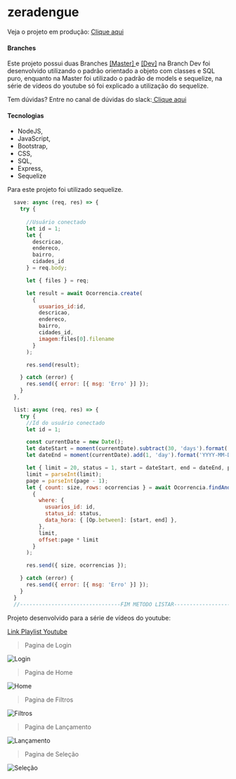 # zeradengue

Veja o projeto em produção: [Clique aqui](http://alessandrodev.com:21141 "Clique aqui")

####  Branches
Este projeto possui duas Branches [[Master] ](https://github.com/ALESSANDROLMENEZES/zeradengue "[Master] ") e [[Dev]](https://github.com/ALESSANDROLMENEZES/zeradengue/tree/dev "[Dev]") na Branch Dev foi desenvolvido utilizando o padrão orientado a objeto com classes e SQL puro, enquanto na Master foi utilizado o padrão de models e sequelize, na série de vídeos do youtube só foi explicado a utilização do sequelize.

Tem dúvidas?
Entre no canal de dúvidas do slack:[ Clique aqui](https://join.slack.com/t/alessandrodev/shared_invite/zt-dvzz7tw7-zl5jN0wDfKDaDzRiEyH5oA " Clique aqui")


####  Tecnologias
- NodeJS, 
- JavaScript,
- Bootstrap,
- CSS,
- SQL,
- Express,
- Sequelize

> 
Para este projeto foi utilizado sequelize.
>

```javascript
  save: async (req, res) => {
    try {
      
      //Usuário conectado
      let id = 1;
      let {
        descricao,
        endereco,
        bairro,
        cidades_id
      } = req.body;

      let { files } = req;

      let result = await Ocorrencia.create(
        {
          usuarios_id:id,
          descricao,
          endereco,
          bairro,
          cidades_id,
          imagem:files[0].filename
        }
      );

      res.send(result);

    } catch (error) {
      res.send({ error: [{ msg: 'Erro' }] });
    }
  },
```


```javascript
  list: async (req, res) => {
    try {
      //Id do usuário conectado
      let id = 1;

      const currentDate = new Date();
      let dateStart = moment(currentDate).subtract(30, 'days').format('YYYY-MM-DD hh:mm:ss');
      let dateEnd = moment(currentDate).add(1, 'day').format('YYYY-MM-DD hh:mm:ss');

      let { limit = 20, status = 1, start = dateStart, end = dateEnd, page=1 } = req.query;
      limit = parseInt(limit);
      page = parseInt(page - 1);
      let { count: size, rows: ocorrencias } = await Ocorrencia.findAndCountAll(
        {
          where: {
            usuarios_id: id,
            status_id: status,
            data_hora: { [Op.between]: [start, end] },
          },
          limit,
          offset:page * limit
        }
      );

      res.send({ size, ocorrencias });

    } catch (error) {
      res.send({ error: [{ msg: 'Erro' }] });
    }
  }
  //--------------------------------FIM METODO LISTAR----------------------
```

Projeto desenvolvido para a série de vídeos do youtube:

[Link Playlist Youtube](https://www.youtube.com/watch?v=50Wtl2q1-vc&list=PLUxrX6EvA-2aMiGnAk1sbMCuc5FE1mscK "Link")

> Pagina de Login

![Login](http://alessandrodev.com/imagens/zeradengue1.jpg "Login")

> Pagina de Home

![Home](http://alessandrodev.com/imagens/zeradengue2.jpg "Home")

> Pagina de Filtros

![Filtros](http://alessandrodev.com/imagens/zeradengue3.jpg "Filtros")

> Pagina de Lançamento

![Lançamento](http://alessandrodev.com/imagens/zeradengue4.jpg "Lançamento")

> Pagina de Seleção

![Seleção](http://alessandrodev.com/imagens/zeradengue5.jpg "Seleção")

